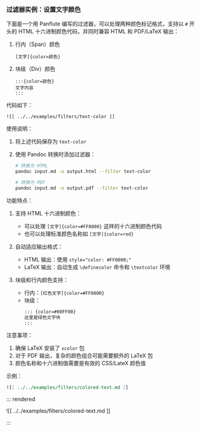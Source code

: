 ### 过滤器实例：设置文字颜色

下面是一个用 Panflute 编写的过滤器，可以处理两种颜色标记格式，支持以 `#` 开头的 HTML 十六进制颜色代码，并同时兼容 HTML 和 PDF/LaTeX 输出：

1. 行内（Span）颜色
   
   ```
   [文字]{color=颜色}
   ```

2. 块级（Div）颜色
   
   ```
   :::{color=颜色} 
   文字内容 
   :::
   ```

代码如下：

```{.python .numberLines}
![[ ../../examples/filters/text-color ]]
```

使用说明：

1. 将上述代码保存为 `text-color`
2. 使用 Pandoc 转换时添加过滤器：

   ```bash
   # 转换为 HTML
   pandoc input.md -o output.html --filter text-color
   
   # 转换为 PDF
   pandoc input.md -o output.pdf --filter text-color
   ```

功能特点：

1. 支持 HTML 十六进制颜色：
   - 可以处理 `[文字]{color=#FF0000}` 这样的十六进制颜色代码
   - 也可以处理标准颜色名称如 `[文字]{color=red}`

2. 自动适应输出格式：
   - HTML 输出：使用 `style="color: #FF0000;"`
   - LaTeX 输出：自动生成 `\definecolor` 命令和 `\textcolor` 环境

3. 块级和行内颜色支持：
   - 行内：`[红色文字]{color=#FF0000}`
   - 块级：
     ```markdown
     ::: {color=#00FF00}
     这里是绿色文字块
     :::
     ```

注意事项：

1. 确保 LaTeX 安装了 `xcolor` 包
2. 对于 PDF 输出，复杂的颜色组合可能需要额外的 LaTeX 包
3. 颜色名称和十六进制值需要是有效的 CSS/LateX 颜色值

示例：

```markdown
![[ ../../examples/filters/colored-text.md ]]
```

::: rendered

![[ ../../examples/filters/colored-text.md ]]

:::